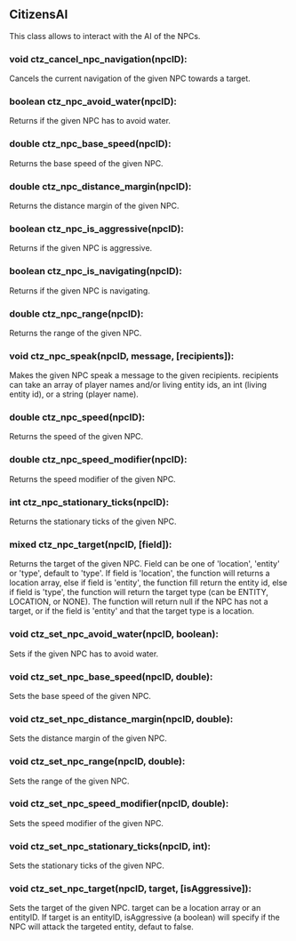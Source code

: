## CitizensAI
This class allows to interact with the AI of the NPCs.

### void ctz\_cancel\_npc\_navigation(npcID):
Cancels the current navigation of the given NPC towards a target.

### boolean ctz\_npc\_avoid\_water(npcID):
Returns if the given NPC has to avoid water.

### double ctz\_npc\_base\_speed(npcID):
Returns the base speed of the given NPC.

### double ctz\_npc\_distance\_margin(npcID):
Returns the distance margin of the given NPC.

### boolean ctz\_npc\_is\_aggressive(npcID):
Returns if the given NPC is aggressive.

### boolean ctz\_npc\_is\_navigating(npcID):
Returns if the given NPC is navigating.

### double ctz\_npc\_range(npcID):
Returns the range of the given NPC.

### void ctz\_npc\_speak(npcID, message, [recipients]):
Makes the given NPC speak a message to the given recipients. recipients can take an array of player names and/or living entity ids, an int (living entity id), or a string (player name).

### double ctz\_npc\_speed(npcID):
Returns the speed of the given NPC.

### double ctz\_npc\_speed\_modifier(npcID):
Returns the speed modifier of the given NPC.

### int ctz\_npc\_stationary\_ticks(npcID):
Returns the stationary ticks of the given NPC.

### mixed ctz\_npc\_target(npcID, [field]):
Returns the target of the given NPC. Field can be one of 'location', 'entity' or 'type', default to 'type'. If field is 'location', the function will returns a location array, else if field is 'entity', the function fill return the entity id, else if field is 'type', the function will return the target type (can be ENTITY, LOCATION, or NONE). The function will return null if the NPC has not a target, or if the field is 'entity' and that the target type is a location.

### void ctz\_set\_npc\_avoid\_water(npcID, boolean):
Sets if the given NPC has to avoid water.

### void ctz\_set\_npc\_base\_speed(npcID, double):
Sets the base speed of the given NPC.

### void ctz\_set\_npc\_distance\_margin(npcID, double):
Sets the distance margin of the given NPC.

### void ctz\_set\_npc\_range(npcID, double):
Sets the range of the given NPC.

### void ctz\_set\_npc\_speed\_modifier(npcID, double):
Sets the speed modifier of the given NPC.

### void ctz\_set\_npc\_stationary\_ticks(npcID, int):
Sets the stationary ticks of the given NPC.

### void ctz\_set\_npc\_target(npcID, target, [isAggressive]):
Sets the target of the given NPC. target can be a location array or an entityID. If target is an entityID, isAggressive (a boolean) will specify if the NPC will attack the targeted entity, defaut to false.